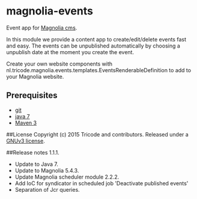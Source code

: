 # magnolia-events
Event app for [Magnolia cms](http://www.magnolia-cms.com).

In this module we provide a content app to create/edit/delete events fast and easy. The events can be unpublished automatically by choosing a unpublish date at the moment you create the event.

Create your own website components with nl.tricode.magnolia.events.templates.EventsRenderableDefinition
to add to your Magnolia website.

## Prerequisites
* [git](http://git-scm.com/)
* [java 7](http://java.com)
* [Maven 3](http://maven.apache.org)

##License
Copyright (c) 2015 Tricode and contributors. Released under a [GNUv3 license](https://github.com/tricode/magnolia-events/blob/master/license.txt).


##Release notes 1.1.1.
* Update to Java 7.
* Update to Magnolia 5.4.3.
* Update Magnolia scheduler module 2.2.2.
* Add IoC for syndicator in scheduled job 'Deactivate published events'
* Separation of Jcr queries.
